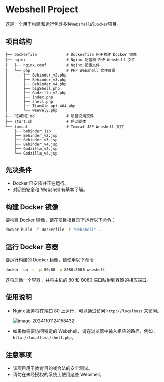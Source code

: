 
# Webshell Project

这是一个用于构建和运行包含多种`Webshell`的`Docker`项目。

## 项目结构

```
├── Dockerfile             # Dockerfile 用于构建 Docker 镜像
├── nginx                  # Nginx 配置和 PHP Webshell 文件
│   ├── nginx.conf         # Nginx 配置文件
│   └── php                # PHP Webshell 文件目录
│       ├── Behinder_v2.php
│       ├── Behinder_v3.php
│       ├── Behinder_v4.php
│       ├── bigShell.php
│       ├── Godzilla_v2.php
│       ├── index.php
│       ├── shell.php
│       ├── TianXie_api_404.php
│       └── weevely.php
├── README.md              # 项目说明文件
├── start.sh               # 启动脚本
└── tomcat                 # Tomcat JSP Webshell 文件
    ├── behinder.jsp
    ├── Behinder_v2.jsp
    ├── Behinder_v3.jsp
    ├── Behinder_v4.jsp
    ├── Godzilla_v2.jsp
    └── Godzilla_v4.jsp
```

## 先决条件

- Docker 已安装并正在运行。
- 对网络安全和 Webshell 有基本了解。

## 构建 Docker 镜像

要构建 Docker 镜像，请在项目根目录下运行以下命令：

```bash
docker build -f Dockerfile -t "webshell" .
```

## 运行 Docker 容器

要运行构建的 Docker 镜像，请使用以下命令：

```bash
docker run -d -p 80:80 -p 8080:8080 webshell
```

这将启动一个容器，并将主机的 80 和 8080 端口映射到容器的相应端口。

## 使用说明

- Nginx 服务将在端口 80 上运行，可以通过访问 `http://localhost` 来访问。

  ![image-20241101124158432](https://wordpress-1258894728.cos.ap-beijing.myqcloud.com/202411011242110.png)

- 如果你需要访问特定的 Webshell，请在浏览器中输入相应的路径，例如：`http://localhost/shell.php`。

## 注意事项

- 该项目用于教育目的或合法的安全测试。
- 请勿在未经授权的系统上使用这些 Webshell。
